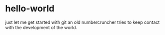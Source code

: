 # hello-world
just let me get started with git
an old numbercruncher tries to keep contact with the development of the world.
